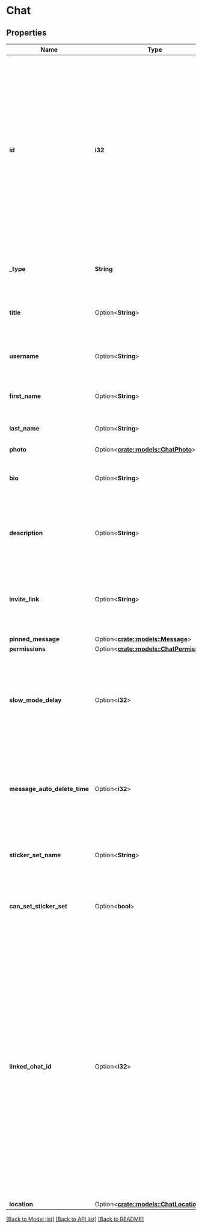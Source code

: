 # Chat

## Properties

Name | Type | Description | Notes
------------ | ------------- | ------------- | -------------
**id** | **i32** | Unique identifier for this chat. This number may have more than 32 significant bits and some programming languages may have difficulty/silent defects in interpreting it. But it has at most 52 significant bits, so a signed 64-bit integer or double-precision float type are safe for storing this identifier. | 
**_type** | **String** | Type of chat, can be either “private”, “group”, “supergroup” or “channel” | 
**title** | Option<**String**> | *Optional*. Title, for supergroups, channels and group chats | [optional]
**username** | Option<**String**> | *Optional*. Username, for private chats, supergroups and channels if available | [optional]
**first_name** | Option<**String**> | *Optional*. First name of the other party in a private chat | [optional]
**last_name** | Option<**String**> | *Optional*. Last name of the other party in a private chat | [optional]
**photo** | Option<[**crate::models::ChatPhoto**](ChatPhoto.md)> |  | [optional]
**bio** | Option<**String**> | *Optional*. Bio of the other party in a private chat. Returned only in [getChat](https://core.telegram.org/bots/api/#getchat). | [optional]
**description** | Option<**String**> | *Optional*. Description, for groups, supergroups and channel chats. Returned only in [getChat](https://core.telegram.org/bots/api/#getchat). | [optional]
**invite_link** | Option<**String**> | *Optional*. Primary invite link, for groups, supergroups and channel chats. Returned only in [getChat](https://core.telegram.org/bots/api/#getchat). | [optional]
**pinned_message** | Option<[**crate::models::Message**](Message.md)> |  | [optional]
**permissions** | Option<[**crate::models::ChatPermissions**](ChatPermissions.md)> |  | [optional]
**slow_mode_delay** | Option<**i32**> | *Optional*. For supergroups, the minimum allowed delay between consecutive messages sent by each unpriviledged user. Returned only in [getChat](https://core.telegram.org/bots/api/#getchat). | [optional]
**message_auto_delete_time** | Option<**i32**> | *Optional*. The time after which all messages sent to the chat will be automatically deleted; in seconds. Returned only in [getChat](https://core.telegram.org/bots/api/#getchat). | [optional]
**sticker_set_name** | Option<**String**> | *Optional*. For supergroups, name of group sticker set. Returned only in [getChat](https://core.telegram.org/bots/api/#getchat). | [optional]
**can_set_sticker_set** | Option<**bool**> | *Optional*. True, if the bot can change the group sticker set. Returned only in [getChat](https://core.telegram.org/bots/api/#getchat). | [optional]
**linked_chat_id** | Option<**i32**> | *Optional*. Unique identifier for the linked chat, i.e. the discussion group identifier for a channel and vice versa; for supergroups and channel chats. This identifier may be greater than 32 bits and some programming languages may have difficulty/silent defects in interpreting it. But it is smaller than 52 bits, so a signed 64 bit integer or double-precision float type are safe for storing this identifier. Returned only in [getChat](https://core.telegram.org/bots/api/#getchat). | [optional]
**location** | Option<[**crate::models::ChatLocation**](ChatLocation.md)> |  | [optional]

[[Back to Model list]](../README.md#documentation-for-models) [[Back to API list]](../README.md#documentation-for-api-endpoints) [[Back to README]](../README.md)


